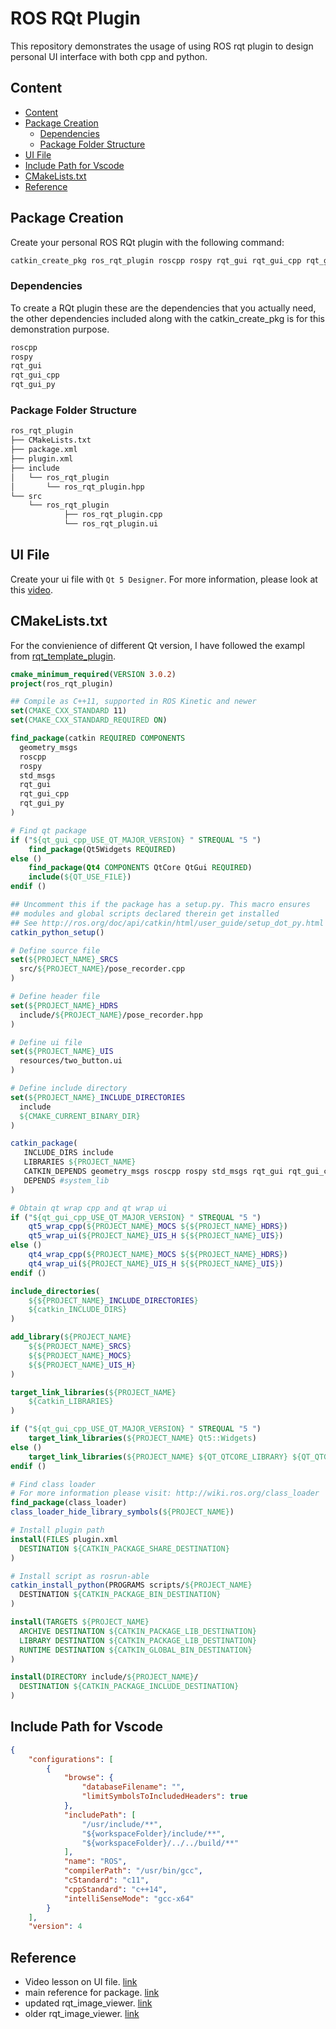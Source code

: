 # ROS RQt Plugin

This repository demonstrates the usage of using ROS rqt plugin to design personal UI interface with both cpp and python.

## Content
- [Content](#Content)
- [Package Creation](#Package-Creation)
  - [Dependencies](#Dependencies)
  - [Package Folder Structure](#Package-Folder-Structure)
- [UI File](#UI-File)
- [Include Path for Vscode](#Include-Path-for-Vscode)
- [CMakeLists.txt](#CMakeListstxt)
- [Reference](#Reference)

## Package Creation

Create your personal ROS RQt plugin with the following command:
```bash
catkin_create_pkg ros_rqt_plugin roscpp rospy rqt_gui rqt_gui_cpp rqt_gui_py std_msgs 
```
### Dependencies

To create a RQt plugin these are the dependencies that you actually need, the other dependencies included along with the catkin_create_pkg is for this demonstration purpose.  
```bash
roscpp
rospy
rqt_gui
rqt_gui_cpp
rqt_gui_py
```

### Package Folder Structure
```bash
ros_rqt_plugin
├── CMakeLists.txt
├── package.xml
├── plugin.xml
├── include
│   └── ros_rqt_plugin
│       └── ros_rqt_plugin.hpp
└── src
    └── ros_rqt_plugin
            ├── ros_rqt_plugin.cpp
            └── ros_rqt_plugin.ui
```
## UI File

Create your ui file with `Qt 5 Designer`.
For more information, please look at this [video](https://www.youtube.com/watch?v=2mIyZX6x-S0).

## CMakeLists.txt

For the convienience of different Qt version, I have followed the exampl from [rqt_template_plugin](https://github.com/marco-tranzatto/rqt_template_plugin).

```cmake
cmake_minimum_required(VERSION 3.0.2)
project(ros_rqt_plugin)

## Compile as C++11, supported in ROS Kinetic and newer
set(CMAKE_CXX_STANDARD 11)
set(CMAKE_CXX_STANDARD_REQUIRED ON)

find_package(catkin REQUIRED COMPONENTS
  geometry_msgs
  roscpp
  rospy
  std_msgs
  rqt_gui
  rqt_gui_cpp
  rqt_gui_py
)

# Find qt package
if ("${qt_gui_cpp_USE_QT_MAJOR_VERSION} " STREQUAL "5 ")
    find_package(Qt5Widgets REQUIRED)
else ()
    find_package(Qt4 COMPONENTS QtCore QtGui REQUIRED)
    include(${QT_USE_FILE})
endif ()

## Uncomment this if the package has a setup.py. This macro ensures
## modules and global scripts declared therein get installed
## See http://ros.org/doc/api/catkin/html/user_guide/setup_dot_py.html
catkin_python_setup()

# Define source file
set(${PROJECT_NAME}_SRCS
  src/${PROJECT_NAME}/pose_recorder.cpp
)

# Define header file
set(${PROJECT_NAME}_HDRS
  include/${PROJECT_NAME}/pose_recorder.hpp
)

# Define ui file
set(${PROJECT_NAME}_UIS
  resources/two_button.ui
)

# Define include directory
set(${PROJECT_NAME}_INCLUDE_DIRECTORIES
  include
  ${CMAKE_CURRENT_BINARY_DIR}
)

catkin_package(
   INCLUDE_DIRS include
   LIBRARIES ${PROJECT_NAME}
   CATKIN_DEPENDS geometry_msgs roscpp rospy std_msgs rqt_gui rqt_gui_cpp rqt_gui_py
   DEPENDS #system_lib
)

# Obtain qt wrap cpp and qt wrap ui
if ("${qt_gui_cpp_USE_QT_MAJOR_VERSION} " STREQUAL "5 ")
    qt5_wrap_cpp(${PROJECT_NAME}_MOCS ${${PROJECT_NAME}_HDRS})
    qt5_wrap_ui(${PROJECT_NAME}_UIS_H ${${PROJECT_NAME}_UIS})
else ()
    qt4_wrap_cpp(${PROJECT_NAME}_MOCS ${${PROJECT_NAME}_HDRS})
    qt4_wrap_ui(${PROJECT_NAME}_UIS_H ${${PROJECT_NAME}_UIS})
endif ()

include_directories(
    ${${PROJECT_NAME}_INCLUDE_DIRECTORIES}
    ${catkin_INCLUDE_DIRS}
)

add_library(${PROJECT_NAME}
    ${${PROJECT_NAME}_SRCS}
    ${${PROJECT_NAME}_MOCS}
    ${${PROJECT_NAME}_UIS_H}
)

target_link_libraries(${PROJECT_NAME}
    ${catkin_LIBRARIES}
)

if ("${qt_gui_cpp_USE_QT_MAJOR_VERSION} " STREQUAL "5 ")
    target_link_libraries(${PROJECT_NAME} Qt5::Widgets)
else ()
    target_link_libraries(${PROJECT_NAME} ${QT_QTCORE_LIBRARY} ${QT_QTGUI_LIBRARY})
endif ()

# Find class loader
# For more information please visit: http://wiki.ros.org/class_loader
find_package(class_loader)
class_loader_hide_library_symbols(${PROJECT_NAME})

# Install plugin path
install(FILES plugin.xml
  DESTINATION ${CATKIN_PACKAGE_SHARE_DESTINATION}
)

# Install script as rosrun-able
catkin_install_python(PROGRAMS scripts/${PROJECT_NAME}
  DESTINATION ${CATKIN_PACKAGE_BIN_DESTINATION}
)

install(TARGETS ${PROJECT_NAME}
  ARCHIVE DESTINATION ${CATKIN_PACKAGE_LIB_DESTINATION}
  LIBRARY DESTINATION ${CATKIN_PACKAGE_LIB_DESTINATION}
  RUNTIME DESTINATION ${CATKIN_GLOBAL_BIN_DESTINATION}
)

install(DIRECTORY include/${PROJECT_NAME}/
  DESTINATION ${CATKIN_PACKAGE_INCLUDE_DESTINATION}
)
```

## Include Path for Vscode
```json
{
    "configurations": [
        {
            "browse": {
                "databaseFilename": "",
                "limitSymbolsToIncludedHeaders": true
            },
            "includePath": [
                "/usr/include/**",
                "${workspaceFolder}/include/**",
                "${workspaceFolder}/../../build/**"
            ],
            "name": "ROS",
            "compilerPath": "/usr/bin/gcc",
            "cStandard": "c11",
            "cppStandard": "c++14",
            "intelliSenseMode": "gcc-x64"
        }
    ],
    "version": 4
```

## Reference

- Video lesson on UI file. [link](https://www.youtube.com/watch?v=2mIyZX6x-S0)
- main reference for package. [link](https://github.com/marco-tranzatto/rqt_template_plugin)
- updated rqt_image_viewer. [link](https://github.com/ros-visualization/rqt_image_view)
- older rqt_image_viewer. [link](https://github.com/ros-visualization/rqt_common_plugins/tree/619481f13084db01c7e2233b754bb0409ce1c44a/rqt_image_view)
